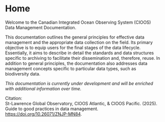 # Home  

Welcome to the Canadian Integrated Ocean Observing System (CIOOS) Data Management Documentation.

This documentation outlines the general principles for effective data management and the appropriate data collection on the field. Its primary objective is to equip users for the final stages of the data lifecycle. Essentially, it aims to describe in detail the standards and data structures specific to archiving to facilitate their dissemination and, therefore, reuse.
In addition to general principles, the documentation also addresses data management concepts specific to particular data types, such as biodiversity data.


_This documentation is currently under development and will be enriched with additional information over time._  

Citation:   
St-Lawrence Global Observatory, CIOOS Atlantic, & CIOOS Pacific. (2025). Guide to good practices in data management. https://doi.org/10.26071/ZNJP-MN84.
